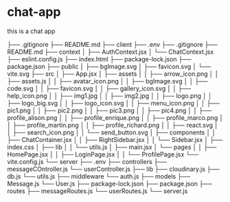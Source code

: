 # chat-app
this is a chat app


├── .gitignore
├── README.md
├── client
    ├── .env
    ├── .gitignore
    ├── README.md
    ├── context
    │   ├── AuthContext.jsx
    │   └── ChatContext.jsx
    ├── eslint.config.js
    ├── index.html
    ├── package-lock.json
    ├── package.json
    ├── public
    │   ├── bgImage.svg
    │   ├── favicon.svg
    │   └── vite.svg
    ├── src
    │   ├── App.jsx
    │   ├── assets
    │   │   ├── arrow_icon.png
    │   │   ├── assets.js
    │   │   ├── avatar_icon.png
    │   │   ├── bgImage.svg
    │   │   ├── code.svg
    │   │   ├── favicon.svg
    │   │   ├── gallery_icon.svg
    │   │   ├── help_icon.png
    │   │   ├── img1.jpg
    │   │   ├── img2.jpg
    │   │   ├── logo.png
    │   │   ├── logo_big.svg
    │   │   ├── logo_icon.svg
    │   │   ├── menu_icon.png
    │   │   ├── pic1.png
    │   │   ├── pic2.png
    │   │   ├── pic3.png
    │   │   ├── pic4.png
    │   │   ├── profile_alison.png
    │   │   ├── profile_enrique.png
    │   │   ├── profile_marco.png
    │   │   ├── profile_martin.png
    │   │   ├── profile_richard.png
    │   │   ├── react.svg
    │   │   ├── search_icon.png
    │   │   └── send_button.svg
    │   ├── components
    │   │   ├── ChatContainer.jsx
    │   │   ├── RightSidebar.jsx
    │   │   └── Sidebar.jsx
    │   ├── index.css
    │   ├── lib
    │   │   └── utils.js
    │   ├── main.jsx
    │   └── pages
    │   │   ├── HomePage.jsx
    │   │   ├── LoginPage.jsx
    │   │   └── ProfilePage.jsx
    └── vite.config.js
└── server
    ├── .env
    ├── controllers
        ├── messageCOntroller.js
        └── userController.js
    ├── lib
        ├── cloudinary.js
        ├── db.js
        └── utils.js
    ├── middleware
        └── auth.js
    ├── models
        ├── Message.js
        └── User.js
    ├── package-lock.json
    ├── package.json
    ├── routes
        ├── messageRoutes.js
        └── userRoutes.js
    └── server.js
